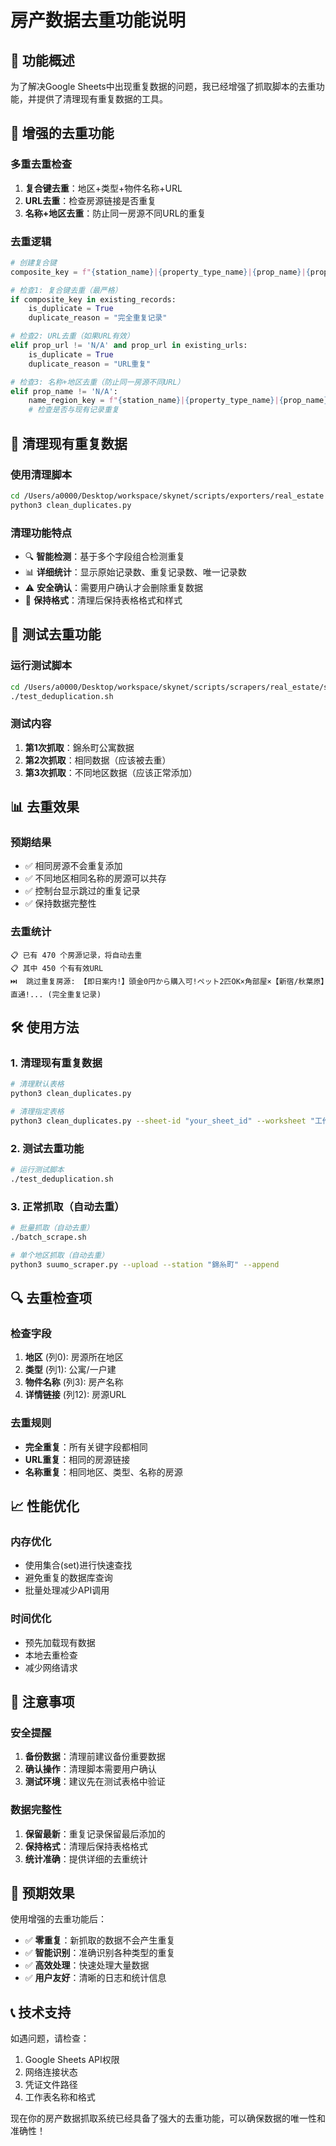 # 房产数据去重功能说明

## 🎯 功能概述

为了解决Google Sheets中出现重复数据的问题，我已经增强了抓取脚本的去重功能，并提供了清理现有重复数据的工具。

## 🔧 增强的去重功能

### 多重去重检查
1. **复合键去重**：地区+类型+物件名称+URL
2. **URL去重**：检查房源链接是否重复
3. **名称+地区去重**：防止同一房源不同URL的重复

### 去重逻辑
```python
# 创建复合键
composite_key = f"{station_name}|{property_type_name}|{prop_name}|{prop_url}"

# 检查1: 复合键去重（最严格）
if composite_key in existing_records:
    is_duplicate = True
    duplicate_reason = "完全重复记录"

# 检查2: URL去重（如果URL有效）
elif prop_url != 'N/A' and prop_url in existing_urls:
    is_duplicate = True
    duplicate_reason = "URL重复"

# 检查3: 名称+地区去重（防止同一房源不同URL）
elif prop_name != 'N/A':
    name_region_key = f"{station_name}|{property_type_name}|{prop_name}"
    # 检查是否与现有记录重复
```

## 🧹 清理现有重复数据

### 使用清理脚本
```bash
cd /Users/a0000/Desktop/workspace/skynet/scripts/exporters/real_estate
python3 clean_duplicates.py
```

### 清理功能特点
- 🔍 **智能检测**：基于多个字段组合检测重复
- 📊 **详细统计**：显示原始记录数、重复记录数、唯一记录数
- ⚠️ **安全确认**：需要用户确认才会删除重复数据
- 🎨 **保持格式**：清理后保持表格格式和样式

## 🧪 测试去重功能

### 运行测试脚本
```bash
cd /Users/a0000/Desktop/workspace/skynet/scripts/scrapers/real_estate/suumo
./test_deduplication.sh
```

### 测试内容
1. **第1次抓取**：錦糸町公寓数据
2. **第2次抓取**：相同数据（应该被去重）
3. **第3次抓取**：不同地区数据（应该正常添加）

## 📊 去重效果

### 预期结果
- ✅ 相同房源不会重复添加
- ✅ 不同地区相同名称的房源可以共存
- ✅ 控制台显示跳过的重复记录
- ✅ 保持数据完整性

### 去重统计
```
📋 已有 470 个房源记录，将自动去重
📋 其中 450 个有有效URL
⏭️  跳过重复房源: 【即日案内!】頭金0円から購入可!ペット2匹OK×角部屋×【新宿/秋葉原】直通!... (完全重复记录)
```

## 🛠️ 使用方法

### 1. 清理现有重复数据
```bash
# 清理默认表格
python3 clean_duplicates.py

# 清理指定表格
python3 clean_duplicates.py --sheet-id "your_sheet_id" --worksheet "工作表名称"
```

### 2. 测试去重功能
```bash
# 运行测试脚本
./test_deduplication.sh
```

### 3. 正常抓取（自动去重）
```bash
# 批量抓取（自动去重）
./batch_scrape.sh

# 单个地区抓取（自动去重）
python3 suumo_scraper.py --upload --station "錦糸町" --append
```

## 🔍 去重检查项

### 检查字段
1. **地区** (列0): 房源所在地区
2. **类型** (列1): 公寓/一户建
3. **物件名称** (列3): 房产名称
4. **详情链接** (列12): 房源URL

### 去重规则
- **完全重复**：所有关键字段都相同
- **URL重复**：相同的房源链接
- **名称重复**：相同地区、类型、名称的房源

## 📈 性能优化

### 内存优化
- 使用集合(set)进行快速查找
- 避免重复的数据库查询
- 批量处理减少API调用

### 时间优化
- 预先加载现有数据
- 本地去重检查
- 减少网络请求

## 🚨 注意事项

### 安全提醒
1. **备份数据**：清理前建议备份重要数据
2. **确认操作**：清理脚本需要用户确认
3. **测试环境**：建议先在测试表格中验证

### 数据完整性
1. **保留最新**：重复记录保留最后添加的
2. **保持格式**：清理后保持表格格式
3. **统计准确**：提供详细的去重统计

## 🎉 预期效果

使用增强的去重功能后：
- ✅ **零重复**：新抓取的数据不会产生重复
- ✅ **智能识别**：准确识别各种类型的重复
- ✅ **高效处理**：快速处理大量数据
- ✅ **用户友好**：清晰的日志和统计信息

## 📞 技术支持

如遇问题，请检查：
1. Google Sheets API权限
2. 网络连接状态
3. 凭证文件路径
4. 工作表名称和格式

现在你的房产数据抓取系统已经具备了强大的去重功能，可以确保数据的唯一性和准确性！
